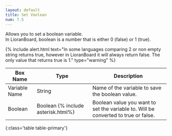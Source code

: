 ```yaml
---
layout: default
title: Set Voolean
num: 7.5
---
```


Allows you to set a boolean variable.\
In LioranBoard, boolean is a number that is either 0 (false) or 1 (true).

{% include alert.html text="In some languages comparing 2 or non empty string returns true, however in LioranBoard it will always return false. The only value that returns true is 1." type="warning" %} 

| Box Name | Type | Description | 
|-------|--------|--------
| Variable Name | String | Name of the variable to save the boolean value. |
|Boolean|Boolean {% include asterisk.html%}|Boolean value you want to set the variable to. Will be converted to true or false.
{:class='table table-primary'}







